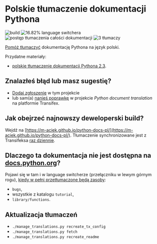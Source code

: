 Polskie tłumaczenie dokumentacji Pythona
========================================
![build](https://github.com/m-aciek/python-docs-pl/workflows/.github/workflows/update-and-build.yml/badge.svg)
![16.82% language switchera](https://img.shields.io/badge/language_switcher-16.82%25-0.svg)
![postęp tłumaczenia całości dokumentacji](https://img.shields.io/badge/dynamic/json.svg?label=całość&query=$.pl&url=http://gce.zhsj.me/python/newest)
![3 tłumaczy](https://img.shields.io/badge/tłumaczy-3-0.svg)

[Pomóż tłumaczyć](https://www.transifex.com/python-doc/python-newest/)
dokumentację Pythona na język polski.

Przydatne materiały:
* [polskie tłumaczenie dokumentacji Pythona 2.3](https://pl.python.org/docs/).

Znalazłeś błąd lub masz sugestię?
---------------------------------
* [Dodaj zgłoszenie](https://github.com/m-aciek/python-docs-pl/issues) w tym projekcie
* lub sam(a) [nanieś poprawkę](https://www.transifex.com/python-doc/python-newest/)
  w projekcie *Python document translation* na platformie Transifex.

Jak obejrzeć najnowszy deweloperski build?
----------------------------------------
Wejdź na [https://m-aciek.github.io/python-docs-pl/](https://m-aciek.github.io/python-docs-pl/). Tłumaczenie
synchronizowane jest z Transifeksa
[raz dziennie](https://github.com/m-aciek/python-docs-pl/blob/3.8/.github/workflows/update-and-build.yml#L3).
 
Dlaczego ta dokumentacja nie jest dostępna na [docs.python.org](https://docs.python.org)?
-----------------------------------------------------------------------------------------
Pojawi się w tam i w language switcherze (przełączniku w lewym górnym rogu),
[kiedy w pełni przetłumaczone będą zasoby](https://www.python.org/dev/peps/pep-0545/#add-translation-to-the-language-switcher):
* `bugs`,
* wszystkie z katalogu `tutorial`,
* `library/functions`.
 
Aktualizacja tłumaczeń
----------------------
* `./manage_translations.py recreate_tx_config`
* `./manage_translations.py fetch`
* `./manage_translations.py recreate_readme`
